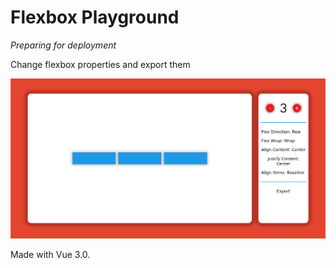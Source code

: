 # Flexbox Playground

*Preparing for deployment*

Change flexbox properties and export them

![screenshot](https://raw.githubusercontent.com/ThisIsTheCarm1ne/Flexbox-Playground/main/readme_media/1.png)

Made with Vue 3.0.
